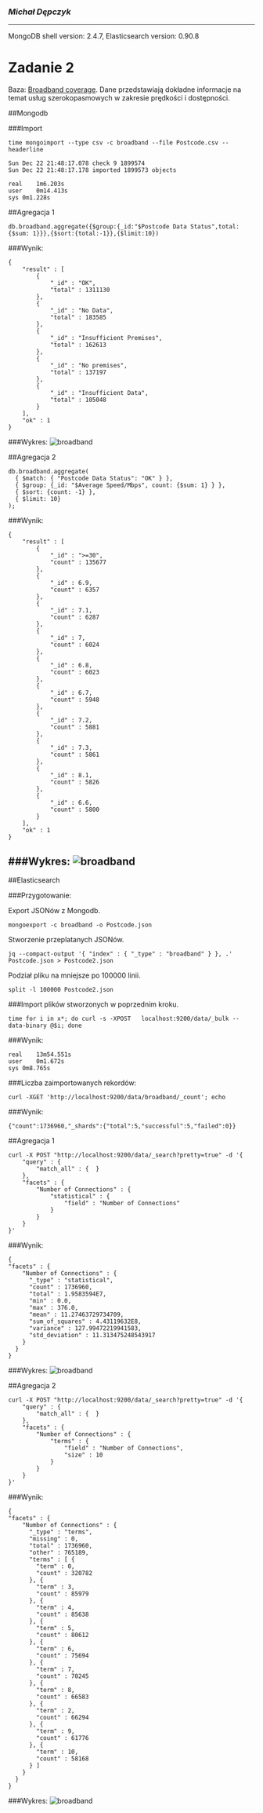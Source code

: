 ### *Michał Dępczyk*

----

MongoDB shell version: 2.4.7,
Elasticsearch version: 0.90.8

# Zadanie 2

Baza: [Broadband coverage](http://data.gov.uk/dataset/broadband-coverage).
Dane przedstawiają dokładne informacje na temat usług szerokopasmowych w zakresie prędkości i dostępności.

##Mongodb

###Import

```
time mongoimport --type csv -c broadband --file Postcode.csv --headerline

Sun Dec 22 21:48:17.078 check 9 1899574
Sun Dec 22 21:48:17.178 imported 1899573 objects

real	1m6.203s
user	0m14.413s
sys	0m1.228s
```
##Agregacja 1
```
db.broadband.aggregate({$group:{_id:"$Postcode Data Status",total:{$sum: 1}}},{$sort:{total:-1}},{$limit:10})
```
###Wynik:
```
{
	"result" : [
		{
			"_id" : "OK",
			"total" : 1311130
		},
		{
			"_id" : "No Data",
			"total" : 183585
		},
		{
			"_id" : "Insufficient Premises",
			"total" : 162613
		},
		{
			"_id" : "No premises",
			"total" : 137197
		},
		{
			"_id" : "Insufficient Data",
			"total" : 105048
		}
	],
	"ok" : 1
}
```
###Wykres:
![broadband](../images/mdepczyk/ag1.png)

##Agregacja 2
```
db.broadband.aggregate(
  { $match: { "Postcode Data Status": "OK" } },
  { $group: {_id: "$Average Speed/Mbps", count: {$sum: 1} } },
  { $sort: {count: -1} },
  { $limit: 10}
);
```
###Wynik:
```
{
	"result" : [
		{
			"_id" : ">=30",
			"count" : 135677
		},
		{
			"_id" : 6.9,
			"count" : 6357
		},
		{
			"_id" : 7.1,
			"count" : 6287
		},
		{
			"_id" : 7,
			"count" : 6024
		},
		{
			"_id" : 6.8,
			"count" : 6023
		},
		{
			"_id" : 6.7,
			"count" : 5948
		},
		{
			"_id" : 7.2,
			"count" : 5881
		},
		{
			"_id" : 7.3,
			"count" : 5861
		},
		{
			"_id" : 8.1,
			"count" : 5826
		},
		{
			"_id" : 6.6,
			"count" : 5800
		}
	],
	"ok" : 1
}
```
###Wykres:
![broadband](../images/mdepczyk/ag2.png)
----
##Elasticsearch

###Przygotowanie:

Export JSONów z Mongodb.
```
mongoexport -c broadband -o Postcode.json
```
Stworzenie przeplatanych JSONów.
```
jq --compact-output '{ "index" : { "_type" : "broadband" } }, .' Postcode.json > Postcode2.json
```
Podział pliku na mniejsze po 100000 linii.
```
split -l 100000 Postcode2.json
```
###Import plików stworzonych w poprzednim kroku.
```
time for i in x*; do curl -s -XPOST   localhost:9200/data/_bulk --data-binary @$i; done
```
###Wynik:
```
real	13m54.551s
user	0m1.672s
sys	0m8.765s
```
###Liczba zaimportowanych rekordów:
```
curl -XGET 'http://localhost:9200/data/broadband/_count'; echo
```
###Wynik:
```
{"count":1736960,"_shards":{"total":5,"successful":5,"failed":0}}
```
##Agregacja 1
```
curl -X POST "http://localhost:9200/data/_search?pretty=true" -d '{
    "query" : {
        "match_all" : {  }
    },
    "facets" : {
        "Number of Connections" : {
            "statistical" : {
                "field" : "Number of Connections"
            }
        }
    }
}'
```
###Wynik:
```
{
"facets" : {
    "Number of Connections" : {
      "_type" : "statistical",
      "count" : 1736960,
      "total" : 1.9583594E7,
      "min" : 0.0,
      "max" : 376.0,
      "mean" : 11.27463729734709,
      "sum_of_squares" : 4.43119632E8,
      "variance" : 127.99472219941583,
      "std_deviation" : 11.313475248543917
    }
  }
}
```
###Wykres:
![broadband](../images/mdepczyk/ag3.png)

##Agregacja 2
```
curl -X POST "http://localhost:9200/data/_search?pretty=true" -d '{
    "query" : {
        "match_all" : {  }
    },
    "facets" : {
        "Number of Connections" : {
            "terms" : {
                "field" : "Number of Connections",
                "size" : 10
            }
        }
    }
}'
```
###Wynik:
```
{
"facets" : {
    "Number of Connections" : {
      "_type" : "terms",
      "missing" : 0,
      "total" : 1736960,
      "other" : 765189,
      "terms" : [ {
        "term" : 0,
        "count" : 320782
      }, {
        "term" : 3,
        "count" : 85979
      }, {
        "term" : 4,
        "count" : 85638
      }, {
        "term" : 5,
        "count" : 80612
      }, {
        "term" : 6,
        "count" : 75694
      }, {
        "term" : 7,
        "count" : 70245
      }, {
        "term" : 8,
        "count" : 66583
      }, {
        "term" : 2,
        "count" : 66294
      }, {
        "term" : 9,
        "count" : 61776
      }, {
        "term" : 10,
        "count" : 58168
      } ]
    }
  }
}
```
###Wykres:
![broadband](../images/mdepczyk/ag4.png)
